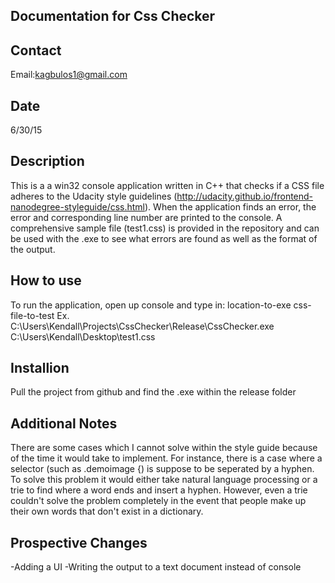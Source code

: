 Documentation for Css Checker
---------------------------

Contact
-------
Email:kagbulos1@gmail.com

Date
----
6/30/15

Description
-----------
This is a a win32 console application written in C++ that checks if a CSS file adheres to the Udacity style guidelines (http://udacity.github.io/frontend-nanodegree-styleguide/css.html). When the application finds an error, the error and corresponding line number are printed to the console. A comprehensive sample file (test1.css) is provided in the repository and can be used with the .exe to see what errors are found as well as the format of the output.

How to use
-----------
To run the application, open up console and type in: location-to-exe css-file-to-test
Ex. C:\Users\Kendall\Projects\CssChecker\Release\CssChecker.exe C:\Users\Kendall\Desktop\test1.css

Installion
----------
Pull the project from github and find the .exe within the release folder

Additional Notes
----------------
There are some cases which I cannot solve within the style guide because of the time it would take to implement. For instance, there is a case where a selector (such as .demoimage {) is suppose to be seperated by a hyphen. To solve this problem it would either take natural language processing or a trie to find where a word ends and insert a hyphen. However, even a trie couldn't solve the problem completely in the event that people make up their own words that don't exist in a dictionary.

Prospective Changes
-------------------
-Adding a UI
-Writing the output to a text document instead of console